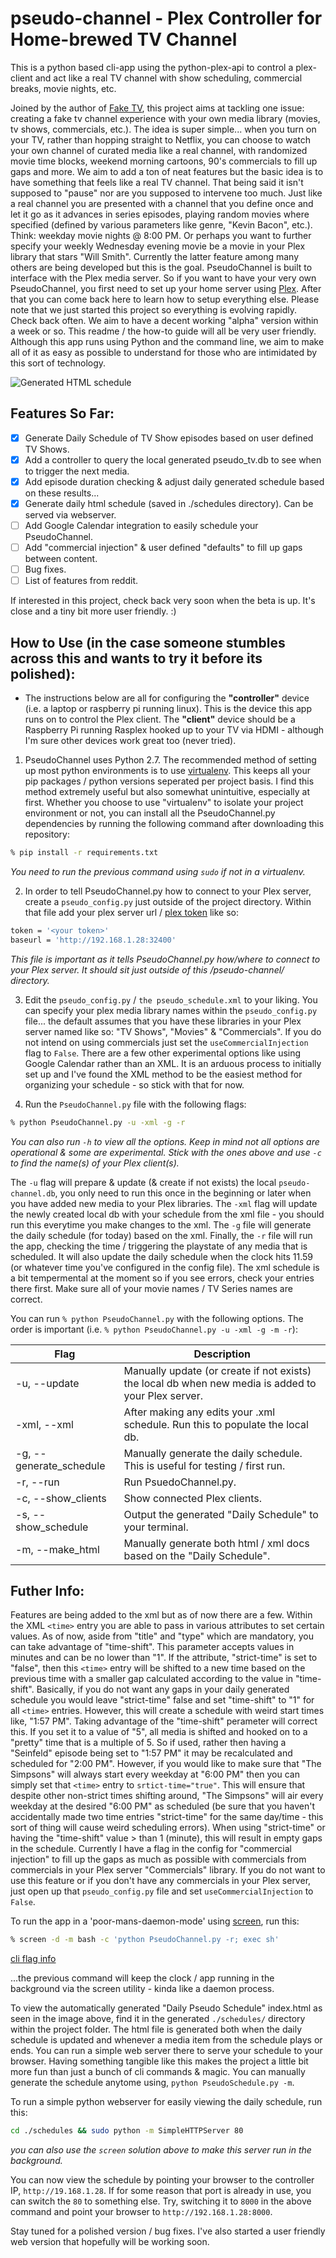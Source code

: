 # pseudo-channel - Plex Controller for Home-brewed TV Channel
This is a python based cli-app using the python-plex-api to control a plex-client and act like a real TV channel with show scheduling, commercial breaks, movie nights, etc.

Joined by the author of [Fake TV](https://medium.com/@Fake.TV), this project aims at tackling one issue: creating a fake tv channel experience with your own media library (movies, tv shows, commercials, etc.). The idea is super simple... when you turn on your TV, rather than hopping straight to Netflix, you can choose to watch your own channel of curated media like a real channel, with randomized movie time blocks, weekend morning cartoons, 90's commercials to fill up gaps and more. We aim to add a ton of neat features but the basic idea is to have something that feels like a real TV channel. That being said it isn't supposed to "pause" nor are you supposed to intervene too much. Just like a real channel you are presented with a channel that you define once and let it go as it advances in series episodes, playing random movies where specified (defined by various parameters like genre, "Kevin Bacon", etc.). Think: weekday movie nights @ 8:00 PM. Or perhaps you want to further specify your weekly Wednesday evening movie be a movie in your Plex library that stars "Will Smith". Currently the latter feature among many others are being developed but this is the goal. PseudoChannel is built to interface with the Plex media server. So if you want to have your very own PseudoChannel, you first need to set up your home server using [Plex](https://www.plex.tv/). After that you can come back here to learn how to setup everything else. Please note that we just started this project so everything is evolving rapidly. Check back often. We aim to have a decent working "alpha" version within a week or so. This readme / the how-to guide will all be very user friendly. Although this app runs using Python and the command line, we aim to make all of it as easy as possible to understand for those who are intimidated by this sort of technology.

![Generated HTML schedule](http://i.imgur.com/uTGRYIp.png)

## Features So Far:

- [x] Generate Daily Schedule of TV Show episodes based on user defined TV Shows.
- [x] Add a controller to query the local generated pseudo_tv.db to see when to trigger the next media.
- [x] Add episode duration checking & adjust daily generated schedule based on these results...
- [x] Generate daily html schedule (saved in ./schedules directory). Can be served via webserver.
- [ ] Add Google Calendar integration to easily schedule your PseudoChannel.
- [ ] Add "commercial injection" & user defined "defaults" to fill up gaps between content. 
- [ ] Bug fixes.
- [ ] List of features from reddit. 

If interested in this project, check back very soon when the beta is up. It's close and a tiny bit more user friendly. :)

## How to Use (in the case someone stumbles across this and wants to try it before its polished):

- The instructions below are all for configuring the **"controller"** device (i.e. a laptop or raspberry pi running linux). This is the device this app runs on to control the Plex client. The **"client"** device should be a Raspberry Pi running Rasplex hooked up to your TV via HDMI - although I'm sure other devices work great too (never tried). 

1. PseudoChannel uses Python 2.7. The recommended method of setting up most python environments is to use [virtualenv](http://python-guide-pt-br.readthedocs.io/en/latest/dev/virtualenvs/). This keeps all your pip packages / python versions seperated per project basis. I find this method extremely useful but also somewhat unintuitive, especially at first. Whether you choose to use "virtualenv" to isolate your project environment or not, you can install all the PseudoChannel.py dependencies by running the following command after downloading this repository:

```bash
% pip install -r requirements.txt
```
*You need to run the previous command using `sudo` if not in a virtualenv.*

2. In order to tell PseudoChannel.py how to connect to your Plex server, create a `pseudo_config.py` just outside of the project directory. Within that file add your plex server url / [plex token](https://support.plex.tv/hc/en-us/articles/204059436-Finding-an-authentication-token-X-Plex-Token) like so:

```bash
token = '<your token>'
baseurl = 'http://192.168.1.28:32400'
```
*This file is important as it tells PseudoChannel.py how/where to connect to your Plex server. It should sit just outside of this /pseudo-channel/ directory.*

3. Edit the `pseudo_config.py` / `the pseudo_schedule.xml` to your liking. You can specify your plex media library names within the `pseudo_config.py` file... the default assumes that you have these libraries in your Plex server named like so: "TV Shows", "Movies" & "Commercials". If you do not intend on using commercials just set the `useCommercialInjection` flag to `False`. There are a few other experimental options like using Google Calendar rather than an XML. It is an arduous process to initially set up and I've found the XML method to be the easiest method for organizing your schedule - so stick with that for now. 

4. Run the `PseudoChannel.py` file with the following flags:

```bash
% python PseudoChannel.py -u -xml -g -r
```
*You can also run `-h` to view all the options. Keep in mind not all options are operational & some are experimental. Stick with the ones above and use `-c` to find the name(s) of your Plex client(s).*

The `-u` flag will prepare & update (& create if not exists) the local `pseudo-channel.db`, you only need to run this once in the beginning or later when you have added new media to your Plex libraries. The `-xml` flag will update the newly created local db with your schedule from the xml file - you  should run this everytime you make changes to the xml. The `-g` file will generate the daily schedule (for today) based on the xml. Finally, the `-r` file will run the app, checking the time / triggering the playstate of any media that is scheduled. It will also update the daily schedule when the clock hits 11.59 (or whatever time you've configured in the config file). The xml schedule is a bit tempermental at the moment so if you see errors, check your entries there first. Make sure all of your movie names / TV Series names are correct. 

You can run `% python PseudoChannel.py` with the following options. The order is important (i.e. `% python PseudoChannel.py -u -xml -g -m -r`):

| Flag                    | Description   | 
| ------------------------|--------------| 
| -u, --update            | Manually update (or create if not exists) the local db when new media is added to your Plex server. |
| -xml, --xml             | After making any edits your .xml schedule. Run this to populate the local db. |  
| -g, --generate_schedule | Manually generate the daily schedule. This is useful for testing / first run. |
| -r, --run               | Run PsuedoChannel.py. |
| -c, --show_clients      | Show connected Plex clients. |
| -s, --show_schedule     | Output the generated "Daily Schedule" to your terminal. |
| -m, --make_html         | Manually generate both html / xml docs based on the "Daily Schedule". |

## Futher Info:

Features are being added to the xml but as of now there are a few. Within the XML `<time>` entry you are able to pass in various attributes to set certain values. As of now, aside from "title" and "type" which are mandatory, you can take advantage of "time-shift". This parameter accepts values in minutes and can be no lower than "1". If the attribute, "strict-time" is set to "false", then this `<time>` entry will be shifted to a new time based on the previous time with a smaller gap calculated according to the value in "time-shift". Basically, if you do not want any gaps in your daily generated schedule you would leave "strict-time" false and set "time-shift" to "1" for all `<time>` entries. However, this will create a schedule with weird start times like, "1:57 PM". Taking advantage of the "time-shift" perameter will correct this. If you set it to a value of "5", all media is shifted and hooked on to a "pretty" time that is a multiple of 5. So if used, rather then having a "Seinfeld" episode being set to "1:57 PM" it may be recalculated and scheduled for "2:00 PM". However, if you would like to make sure that "The Simpsons" will always start every weekday at "6:00 PM" then you can simply set that `<time>` entry to `srtict-time="true"`. This will ensure that despite other non-strict times shifting around, "The Simpsons" will air every weekday at the desired "6:00 PM" as scheduled (be sure that you haven't accidentally made two time entries "strict-time" for the same day/time - this sort of thing will cause weird scheduling errors). When using "strict-time" or having the "time-shift" value > than 1 (minute), this will result in empty gaps in the schedule. Currently I have a flag in the config for "commercial injection" to fill up the gaps as much as possible with commercials from commercials in your Plex server "Commercials" library. If you do not want to use this feature or if you don't have any commercials in your Plex server, just open up that `pseudo_config.py` file and set `useCommercialInjection` to `False`.

To run the app in a 'poor-mans-daemon-mode' using [screen](https://www.gnu.org/software/screen/manual/screen.html), run this:

```bash
% screen -d -m bash -c 'python PseudoChannel.py -r; exec sh'
```
[cli flag info](https://explainshell.com/explain?cmd=screen+-d+-m)

...the previous command will keep the clock / app running in the background via the screen utility - kinda like a daemon process. 

To view the automatically generated "Daily Pseudo Schedule" index.html as seen in the image above, find it in the generated `./schedules/` directory within the project folder. The html file is generated both when the daily schedule is updated and whenever a media item from the schedule plays or ends. You can run a simple web server there to serve your schedule to your browser. Having something tangible like this makes the project a little bit more fun than just a bunch of cli commands & magic. You can manually generate the schedule anytome using, `python PseudoSchedule.py -m`.

To run a simple python webserver for easily viewing the daily schedule, run this:

```bash
cd ./schedules && sudo python -m SimpleHTTPServer 80
```
*you can also use the `screen` solution above to make this server run in the background.*

You can now view the schedule by pointing your browser to the controller IP, `http://19.168.1.28`. If for some reason that port is already in use, you can switch the `80` to something else. Try, switching it to `8000` in the above command and point your browser to `http://192.168.1.28:8000`. 

Stay tuned for a polished version / bug fixes. I've also started a user friendly web version that hopefully will be working soon.  




